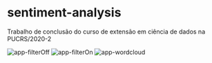 # sentiment-analysis
Trabalho de conclusão do curso de extensão em ciência de dados na PUCRS/2020-2

![app-filterOff](https://user-images.githubusercontent.com/3688071/93085964-c4fc6e80-f66c-11ea-9968-45727d1c304f.png)
![app-filterOn](https://user-images.githubusercontent.com/3688071/93085969-c6c63200-f66c-11ea-871b-6b972852378f.png)
![app-wordcloud](https://user-images.githubusercontent.com/3688071/93086015-d6de1180-f66c-11ea-9e69-0679a3f920c9.png)
